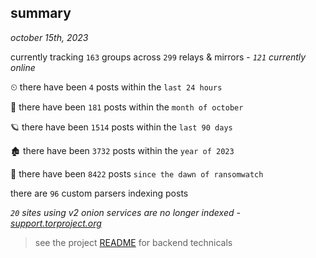 
## summary
_october 15th, 2023_

currently tracking `163` groups across `299` relays & mirrors - _`121` currently online_

⏲ there have been `4` posts within the `last 24 hours`

🦈 there have been `181` posts within the `month of october`

🪐 there have been `1514` posts within the `last 90 days`

🏚 there have been `3732` posts within the `year of 2023`

🦕 there have been `8422` posts `since the dawn of ransomwatch`

there are `96` custom parsers indexing posts

_`20` sites using v2 onion services are no longer indexed - [support.torproject.org](https://support.torproject.org/onionservices/v2-deprecation/)_

> see the project [README](https://github.com/joshhighet/ransomwatch#ransomwatch--) for backend technicals
